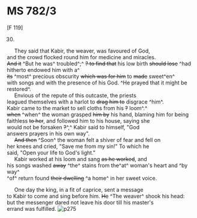 # MS 782/3

[F 119]

30.

&nbsp;&nbsp;&nbsp;&nbsp;&nbsp;They said that Kabir, the weaver, was favoured of God, \
and the crowd flocked round him for medicine and miracles. \
~~And it~~ ^But he was^ troubled^;^ ~~? to find that~~ his low birth ~~should lose~~ ^had hitherto endowed him with a^ \
~~its~~ ^most^ precious obscurity ~~which was for him~~ to ~~made~~ sweet^en^ \
with songs and with the presence of his God. ^He prayed that it might be restored^. \
&nbsp;&nbsp;&nbsp;&nbsp;&nbsp;Envious of the repute of this outcaste, the priests \
leagued themselves with a harlot to ~~drag him to~~ disgrace ^him^. \
Kabir came to the market to sell cloths from his ~~?~~ loom^.^ \
~~when~~ ^when^ the woman grasped ~~him by~~ his hand, blaming him for being \
faithless ~~to her~~, and followed him to his house, saying she \
would not be forsaken ~~?~~^,^ Kabir said to himself, "God \
answers prayers in his own way". \
&nbsp;&nbsp;&nbsp;&nbsp;&nbsp;~~And then~~ ^Soon^ the woman felt a shiver of fear and fell on \
her knees and cried, "Save me from my sin!" To which he \
said, "Open your life to God's light." \
&nbsp;&nbsp;&nbsp;&nbsp;&nbsp;Kabir worked at his loom and sang ~~as he worked~~, and \
his songs washed ~~away~~ ^the^ stains from th~~e~~^at^ woman's heart and ^by way^ \
^of^ return found ~~their dwelling~~ ^a home^ in her sweet voice. 

&nbsp;&nbsp;&nbsp;&nbsp;&nbsp;One day the king, in a fit of caprice, sent a message \
to Kabir to come and sing before him. ~~He~~ ^The weaver^ shook his head: \
but the messenger dared not leave his door till his master's \
errand was fulfilled. 
![p275](MS782_3-275.jpg)
